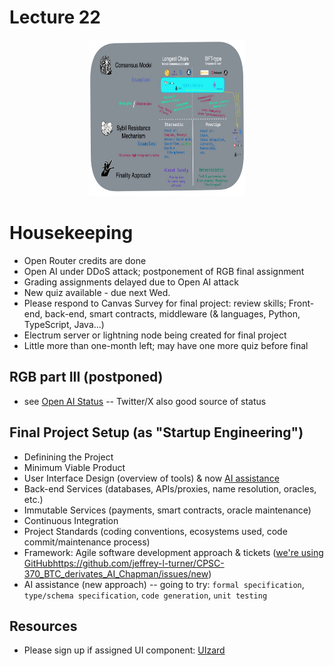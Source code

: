 # Lecture 22

<div align="center">
  <img src="./Consensus.png" width="250" height="250" />
</div>

# Housekeeping

- Open Router credits are done
- Open AI under DDoS attack; postponement of RGB final assignment
- Grading assignments delayed due to Open AI attack
- New quiz available - due next Wed.
- Please respond to Canvas Survey for final project: review skills; Front-end, back-end, smart contracts, middleware (& languages, Python, TypeScript, Java...)
- Electrum server or lightning node being created for final project
- Little more than one-month left; may have one more quiz before final

## RGB part III (postponed)

* see [Open AI Status](https://status.openai.com/) -- Twitter/X also good source of status

## Final Project Setup (as "Startup Engineering")

- Definining the Project
- Minimum Viable Product
- User Interface Design (overview of tools) & now [AI assistance](https://app.uizard.io/)
- Back-end Services (databases, APIs/proxies, name resolution, oracles, etc.)
- Immutable Services (payments, smart contracts, oracle maintenance)
- Continuous Integration
- Project Standards (coding conventions, ecosystems used, code commit/maintenance process)
- Framework: Agile software development approach & tickets ([we're using GitHub]()https://github.com/jeffrey-l-turner/CPSC-370_BTC_derivates_AI_Chapman/issues/new)
- AI assistance (new approach) -- going to try: `formal specification`, `type/schema specification`, `code generation`, `unit testing`


## Resources

* Please sign up if assigned UI component: [UIzard](https://uizard.io)
